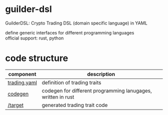 # guilder-dsl
GuilderDSL: Crypto Trading DSL (domain specific language) in YAML

define generic interfaces for different programming languages  
official support: rust, python


# code structure

| component                      | description                                                  |
| ------------------------------ | ------------------------------------------------------------ |
| [trading.yaml](./trading.yaml) | definition of trading traits                                 |
| [codegen](./trading.yaml)      | codegen for different programming lanugages, written in rust |
| [/target](./target)            | generated trading trait code                                 |